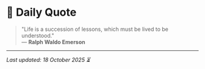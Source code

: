 # 📜 Daily Quote

> "Life is a succession of lessons, which must be lived to be understood."  
> — **Ralph Waldo Emerson**

---

_Last updated: 18 October 2025 ⏳_
